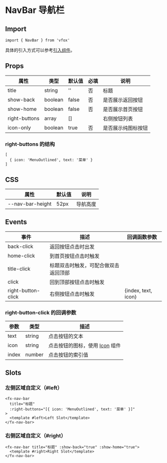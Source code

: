 # NavBar 导航栏

## Import

```
import { NavBar } from 'vfox'
```

具体的引入方式可以参考[引入组件](../index.md#引入组件)。

## Props

| 属性          | 类型    | 默认值 | 必填 | 说明               |
| ------------- | ------- | ------ | ---- | ------------------ |
| title         | string  | ''     | 否   | 标题               |
| show-back     | boolean | false  | 否   | 是否展示返回按钮   |
| show-home     | boolean | false  | 否   | 是否展示首页按钮   |
| right-buttons | array   | []     |      | 右侧按钮列表       |
| icon-only     | boolean | true   | 否   | 是否展示纯图标按钮 |

### right-buttons 的结构

```
[
  { icon: 'MenuOutlined', text: '菜单' }
]
```

## CSS

| 属性             | 默认值 | 说明     |
| ---------------- | ------ | -------- |
| --nav-bar-height | 52px   | 导航高度 |

## Events

| 事件               | 描述                                 | 回调函数参数        |
| ------------------ | ------------------------------------ | ------------------- |
| back-click         | 返回按钮点击时出发                   |                     |
| home-click         | 到首页按钮点击时触发                 |                     |
| title-click        | 标题双击时触发，可配合做双击返回顶部 |                     |
| click              | 回到顶部按钮点击时触发               |                     |
| right-button-click | 右侧按钮点击时触发                   | {index, text, icon} |

### right-button-click 的回调参数

| 参数  | 类型   | 描述                                        |
| ----- | ------ | ------------------------------------------- |
| text  | string | 点击按钮的文本                              |
| icon  | string | 点击按钮的图标，使用 [Icon](./Icon.md) 组件 |
| index | number | 点击按钮的索引值                            |

## Slots

### 左侧区域自定义（#left）

```
<fx-nav-bar
  title="标题"
  :right-buttons="[{ icon: 'MenuOutlined', text: '菜单' }]"
>
  <template #left>Left Slot</template>
</fx-nav-bar>
```

### 右侧区域自定义（#right）

```
<fx-nav-bar title="标题" :show-back="true" :show-home="true">
  <template #right>Right Slot</template>
</fx-nav-bar>
```
